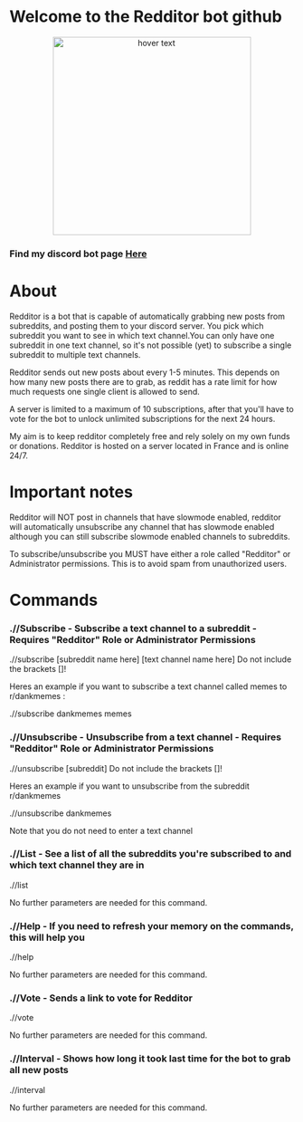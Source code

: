 # Welcome to the Redditor bot github
<p align="center">
  <img src="https://top.gg/api/widget/557580985646972928.svg?usernamecolor=FFFFFF&topcolor=000000" width="350" title="hover text">
</p>

### Find my discord bot page [Here](https://top.gg/bot/557580985646972928)

# About
Redditor is a bot that is capable of automatically grabbing new posts from subreddits, and posting them to your discord server. You pick which subreddit you want to see in which text channel.You can only have one subreddit in one text channel, so it's not possible (yet) to subscribe a single subreddit to multiple text channels.

Redditor sends out new posts about every 1-5 minutes. This depends on how many new posts there are to grab, as reddit has a rate limit for how much requests one single client is allowed to send.

A server is limited to a maximum of 10 subscriptions, after that you'll have to vote for the bot to unlock unlimited subscriptions for the next 24 hours.

My aim is to keep redditor completely free and rely solely on my own funds or donations. Redditor is hosted on a server located in France and is online 24/7.


# Important notes
Redditor will NOT post in channels that have slowmode enabled, redditor will automatically unsubscribe any channel that has slowmode enabled although you can still subscribe slowmode enabled channels to subreddits.

 

To subscribe/unsubscribe you MUST have either a role called "Redditor" or Administrator permissions. This is to avoid spam from unauthorized users.

# Commands
### .//Subscribe - Subscribe a text channel to a subreddit - Requires "Redditor" Role or Administrator Permissions
.//subscribe [subreddit name here] [text channel name here]
Do not include the brackets []!

Heres an example if you want to subscribe a text channel called memes to r/dankmemes :

.//subscribe dankmemes memes

 

### .//Unsubscribe - Unsubscribe from a text channel - Requires "Redditor" Role or Administrator Permissions
.//unsubscribe [subreddit]
Do not include the brackets []!

Heres an example if you want to unsubscribe from the subreddit r/dankmemes

.//unsubscribe dankmemes

Note that you do not need to enter a text channel

 

### .//List - See a list of all the subreddits you're subscribed to and which text channel they are in
.//list

No further parameters are needed for this command.

 

### .//Help - If you need to refresh your memory on the commands, this will help you
.//help

No further parameters are needed for this command.

 

### .//Vote - Sends a link to vote for Redditor
.//vote

No further parameters are needed for this command.

 

### .//Interval - Shows how long it took last time for the bot to grab all new posts
.//interval

No further parameters are needed for this command.
